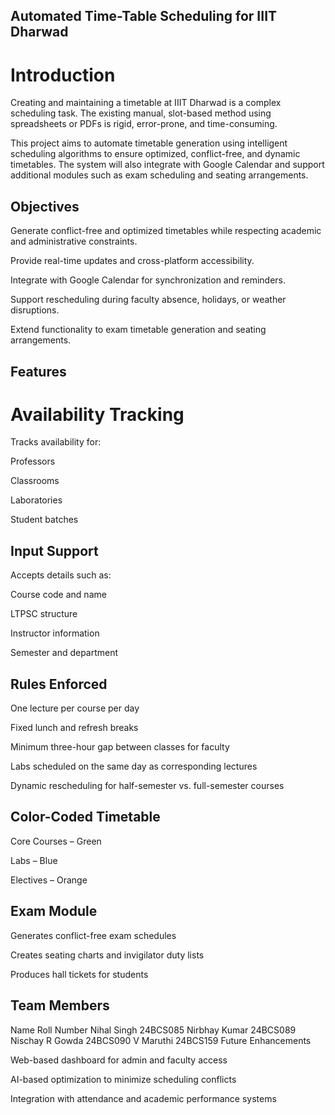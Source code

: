 ## Automated Time-Table Scheduling for IIIT Dharwad
# Introduction

Creating and maintaining a timetable at IIIT Dharwad is a complex scheduling task. The existing manual, slot-based method using spreadsheets or PDFs is rigid, error-prone, and time-consuming.

This project aims to automate timetable generation using intelligent scheduling algorithms to ensure optimized, conflict-free, and dynamic timetables. The system will also integrate with Google Calendar and support additional modules such as exam scheduling and seating arrangements.

## Objectives

Generate conflict-free and optimized timetables while respecting academic and administrative constraints.

Provide real-time updates and cross-platform accessibility.

Integrate with Google Calendar for synchronization and reminders.

Support rescheduling during faculty absence, holidays, or weather disruptions.

Extend functionality to exam timetable generation and seating arrangements.

## Features
# Availability Tracking

Tracks availability for:

Professors

Classrooms

Laboratories

Student batches

## Input Support

Accepts details such as:

Course code and name

LTPSC structure

Instructor information

Semester and department

## Rules Enforced

One lecture per course per day

Fixed lunch and refresh breaks

Minimum three-hour gap between classes for faculty

Labs scheduled on the same day as corresponding lectures

Dynamic rescheduling for half-semester vs. full-semester courses

## Color-Coded Timetable

Core Courses – Green

Labs – Blue

Electives – Orange

## Exam Module

Generates conflict-free exam schedules

Creates seating charts and invigilator duty lists

Produces hall tickets for students

## Team Members
Name	Roll Number
Nihal Singh	24BCS085
Nirbhay Kumar	24BCS089
Nischay R Gowda	24BCS090
V Maruthi	24BCS159
Future Enhancements

Web-based dashboard for admin and faculty access

AI-based optimization to minimize scheduling conflicts

Integration with attendance and academic performance systems
